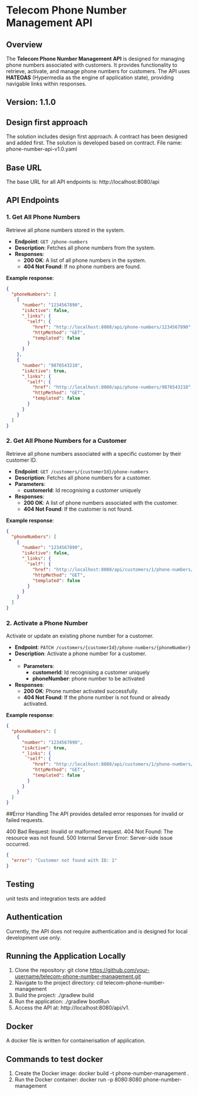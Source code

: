 # Telecom Phone Number Management API

## Overview

The **Telecom Phone Number Management API** is designed for managing phone numbers associated with customers. It provides functionality to retrieve, activate, and manage phone numbers for customers. The API uses **HATEOAS** (Hypermedia as the engine of application state), providing navigable links within responses.

## Version: 1.1.0

## Design first approach
The solution includes design first approach. A contract has been designed and added first. The solution is developed based on contract. 
File name: phone-number-api-v1.0.yaml

## Base URL
The base URL for all API endpoints is: http://localhost:8080/api


## API Endpoints

### 1. **Get All Phone Numbers**
Retrieve all phone numbers stored in the system.

- **Endpoint**: `GET /phone-numbers`
- **Description**: Fetches all phone numbers from the system.
- **Responses**:
    - **200 OK**: A list of all phone numbers in the system.
    - **404 Not Found**: If no phone numbers are found.

**Example response**:
```json
{
  "phoneNumbers": [
    {
      "number": "1234567890",
      "isActive": false,
      "_links": {
        "self": {
          "href": "http://localhost:8080/api/phone-numbers/1234567890",
          "httpMethod": "GET",
          "templated": false
        }
      }
    },
    {
      "number": "9876543210",
      "isActive": true,
      "_links": {
        "self": {
          "href": "http://localhost:8080/api/phone-numbers/9876543210",
          "httpMethod": "GET",
          "templated": false
        }
      }
    }
  ]
} 
```

### 2. **Get All Phone Numbers for a Customer**
Retrieve all phone numbers associated with a specific customer by their customer ID.

- **Endpoint**: `GET /customers/{customerId}/phone-numbers`
- **Description**: Fetches all phone numbers for a customer.
- **Parameters**:
    - **customerId**: Id recognising a customer uniquely
- **Responses**:
    - **200 OK**: A list of phone numbers associated with the customer.
    - **404 Not Found**: If the customer is not found.

**Example response**:
```json
{
  "phoneNumbers": [
    {
      "number": "1234567890",
      "isActive": false,
      "_links": {
        "self": {
          "href": "http://localhost:8080/api/customers/1/phone-numbers/1234567890",
          "httpMethod": "GET",
          "templated": false
        }
      }
    }
  ]
}
```

### 2. **Activate a Phone Number**
Activate or update an existing phone number for a customer.

- **Endpoint**: `PATCH /customers/{customerId}/phone-numbers/{phoneNumber}`
- **Description**: Activate a phone number for a customer.
- - **Parameters**:
    - **customerId**: Id recognising a customer uniquely
    - **phoneNumber**: phone number to be activated
- **Responses**:
    - **200 OK**: Phone number activated successfully.
    - **404 Not Found**: If the phone number is not found or already activated.

**Example response**:
```json
{
  "phoneNumbers": [
    {
      "number": "1234567890",
      "isActive": true,
      "_links": {
        "self": {
          "href": "http://localhost:8080/api/customers/1/phone-numbers/1234567890",
          "httpMethod": "GET",
          "templated": false
        }
      }
    }
  ]
}
```


##Error Handling
The API provides detailed error responses for invalid or failed requests.

400 Bad Request: Invalid or malformed request.
404 Not Found: The resource was not found.
500 Internal Server Error: Server-side issue occurred.
```json
{
  "error": "Customer not found with ID: 1"
}
```

## Testing
unit tests and integration tests are added 

## Authentication
Currently, the API does not require authentication and is designed for local development use only.

## Running the Application Locally
1. Clone the repository: git clone https://github.com/your-username/telecom-phone-number-management.git
2. Navigate to the project directory: cd telecom-phone-number-management
3. Build the project: ./gradlew build
4. Run the application: ./gradlew bootRun
5. Access the API at: http://localhost:8080/api/v1.


## Docker
A docker file is written for containerisation of application.

## Commands to test docker
1. Create the Docker image: docker build -t phone-number-management .
2. Run the Docker container: docker run -p 8080:8080 phone-number-management
